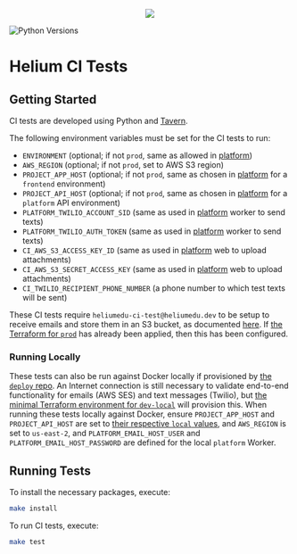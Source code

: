 <p align="center"><img src="https://www.heliumedu.com/assets/img/logo_full_blue.png" /></p>

![Python Versions](https://img.shields.io/badge/python-%203.10%20|%203.11%20|%203.12%20-blue)

# Helium CI Tests

## Getting Started

CI tests are developed using Python and [Tavern](https://taverntesting.github.io/).

The following environment variables must be set for the CI tests to run:

- `ENVIRONMENT` (optional; if not `prod`, same as allowed in [platform](https://github.com/HeliumEdu/platform?tab=readme-ov-file#project-information))
- `AWS_REGION` (optional; if not `prod`, set to AWS S3 region)
- `PROJECT_APP_HOST` (optional; if not `prod`, same as chosen in [platform](https://github.com/HeliumEdu/platform/blob/main/conf/configs/common.py#L32) for a `frontend` environment)
- `PROJECT_API_HOST` (optional; if not `prod`, same as chosen in [platform](https://github.com/HeliumEdu/platform/blob/main/conf/configs/common.py#L32) for a `platform` API environment)
- `PLATFORM_TWILIO_ACCOUNT_SID` (same as used in [platform](https://github.com/HeliumEdu/platform) worker to send texts)
- `PLATFORM_TWILIO_AUTH_TOKEN` (same as used in [platform](https://github.com/HeliumEdu/platform) worker to send texts)
- `CI_AWS_S3_ACCESS_KEY_ID` (same as used in [platform](https://github.com/HeliumEdu/platform) web to upload attachments)
- `CI_AWS_S3_SECRET_ACCESS_KEY` (same as used in [platform](https://github.com/HeliumEdu/platform) web to upload attachments)
- `CI_TWILIO_RECIPIENT_PHONE_NUMBER` (a phone number to which test texts will be sent)

These CI tests require `heliumedu-ci-test@heliumedu.dev` to be setup to receive emails and store them in an S3
bucket, as documented [here](https://docs.aws.amazon.com/ses/latest/DeveloperGuide/receiving-email-getting-started.html). If [the Terraform for `prod`](https://github.com/HeliumEdu/deploy/tree/main/terraform/environments/prod#readme)
has already been applied, then this has been configured.

### Running Locally

These tests can also be run against Docker locally if provisioned by [the `deploy` repo](https://github.com/HeliumEdu/deploy).
An Internet connection is still necessary to validate end-to-end functionality for emails (AWS SES) and text messages
(Twilio), but [the minimal Terraform environment for `dev-local`](https://github.com/HeliumEdu/deploy/tree/main/terraform/environments/dev-local#readme)
will provision this. When running these tests locally against Docker, ensure `PROJECT_APP_HOST` and `PROJECT_API_HOST`
are set to [their respective `local` values](https://github.com/HeliumEdu/platform/blob/main/conf/configs/common.py#L33), and `AWS_REGION` is set to `us-east-2`, and
`PLATFORM_EMAIL_HOST_USER` and `PLATFORM_EMAIL_HOST_PASSWORD` are defined for the local `platform` Worker.

## Running Tests

To install the necessary packages, execute:

```sh
make install
```

To run CI tests, execute:

```sh
make test
```
